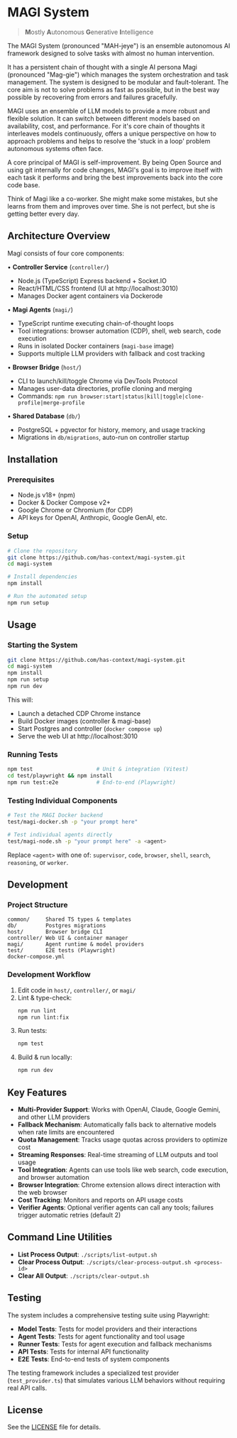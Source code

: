 # MAGI System

> **M**ostly
> **A**utonomous
> **G**enerative
> **I**ntelligence

The MAGI System (pronounced "MAH-jeye") is an ensemble autonomous AI framework designed to solve tasks with almost no human intervention.

It has a persistent chain of thought with a single AI persona Magi (pronounced "Mag-gie") which manages the system orchestration and task management. The system is designed to be modular and fault-tolerant. The core aim is not to solve problems as fast as possible, but in the best way possible by recovering from errors and failures gracefully.

MAGI uses an ensemble of LLM models to provide a more robust and flexible solution. It can switch between different models based on availability, cost, and performance. For it's core chain of thoughts it interleaves models continuously, offers a unique perspective on how to approach problems and helps to resolve the 'stuck in a loop' problem autonomous systems often face.

A core principal of MAGI is self-improvement. By being Open Source and using git internally for code changes, MAGI's goal is to improve itself with each task it performs and bring the best improvements back into the core code base.

Think of Magi like a co-worker. She might make some mistakes, but she learns from them and improves over time. She is not perfect, but she is getting better every day.

## Architecture Overview

Magí consists of four core components:

• **Controller Service** (`controller/`)
  - Node.js (TypeScript) Express backend + Socket.IO
  - React/HTML/CSS frontend (UI at http://localhost:3010)
  - Manages Docker agent containers via Dockerode

• **Magi Agents** (`magi/`)
  - TypeScript runtime executing chain-of-thought loops
  - Tool integrations: browser automation (CDP), shell, web search, code execution
  - Runs in isolated Docker containers (`magi-base` image)
  - Supports multiple LLM providers with fallback and cost tracking

• **Browser Bridge** (`host/`)
  - CLI to launch/kill/toggle Chrome via DevTools Protocol
  - Manages user-data directories, profile cloning and merging
  - Commands: `npm run browser:start|status|kill|toggle|clone-profile|merge-profile`

• **Shared Database** (`db/`)
  - PostgreSQL + pgvector for history, memory, and usage tracking
  - Migrations in `db/migrations`, auto-run on controller startup

## Installation

### Prerequisites

- Node.js v18+ (npm)
- Docker & Docker Compose v2+
- Google Chrome or Chromium (for CDP)
- API keys for OpenAI, Anthropic, Google GenAI, etc.

### Setup

```bash
# Clone the repository
git clone https://github.com/has-context/magi-system.git
cd magi-system

# Install dependencies
npm install

# Run the automated setup
npm run setup

```

## Usage

### Starting the System

```bash
git clone https://github.com/has-context/magi-system.git
cd magi-system
npm install
npm run setup
npm run dev
```

This will:
- Launch a detached CDP Chrome instance
- Build Docker images (controller & magi-base)
- Start Postgres and controller (`docker compose up`)
- Serve the web UI at http://localhost:3010


### Running Tests

```bash
npm test                    # Unit & integration (Vitest)
cd test/playwright && npm install
npm run test:e2e            # End-to-end (Playwright)
```

### Testing Individual Components

```bash
# Test the MAGI Docker backend
test/magi-docker.sh -p "your prompt here"

# Test individual agents directly
test/magi-node.sh -p "your prompt here" -a <agent>
```

Replace `<agent>` with one of: `supervisor`, `code`, `browser`, `shell`, `search`, `reasoning`, or `worker`.

## Development

### Project Structure

```
common/     Shared TS types & templates
db/         Postgres migrations
host/       Browser bridge CLI
controller/ Web UI & container manager
magi/       Agent runtime & model providers
test/       E2E tests (Playwright)
docker-compose.yml
```

### Development Workflow

1. Edit code in `host/`, `controller/`, or `magi/`
2. Lint & type-check:
   ```bash
   npm run lint
   npm run lint:fix
   ```
3. Run tests:
   ```bash
   npm test
   ```
4. Build & run locally:
   ```bash
   npm run dev
   ```

## Key Features

- **Multi-Provider Support**: Works with OpenAI, Claude, Google Gemini, and other LLM providers
- **Fallback Mechanism**: Automatically falls back to alternative models when rate limits are encountered
- **Quota Management**: Tracks usage quotas across providers to optimize cost
- **Streaming Responses**: Real-time streaming of LLM outputs and tool usage
- **Tool Integration**: Agents can use tools like web search, code execution, and browser automation
- **Browser Integration**: Chrome extension allows direct interaction with the web browser
- **Cost Tracking**: Monitors and reports on API usage costs
- **Verifier Agents**: Optional verifier agents can call any tools; failures trigger automatic retries (default 2)

## Command Line Utilities

- **List Process Output**: `./scripts/list-output.sh`
- **Clear Process Output**: `./scripts/clear-process-output.sh <process-id>`
- **Clear All Output**: `./scripts/clear-output.sh`

## Testing

The system includes a comprehensive testing suite using Playwright:

- **Model Tests**: Tests for model providers and their interactions
- **Agent Tests**: Tests for agent functionality and tool usage
- **Runner Tests**: Tests for agent execution and fallback mechanisms
- **API Tests**: Tests for internal API functionality
- **E2E Tests**: End-to-end tests of system components

The testing framework includes a specialized test provider (`test_provider.ts`) that simulates various LLM behaviors without requiring real API calls.

## License

See the [LICENSE](LICENSE) file for details.
